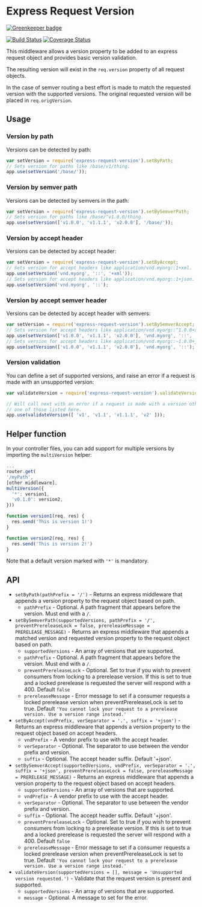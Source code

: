 # Express Request Version

[![Greenkeeper badge](https://badges.greenkeeper.io/elliotttf/express-request-version.svg)](https://greenkeeper.io/)

[![Build Status](https://travis-ci.org/elliotttf/express-request-version.svg?branch=master)](https://travis-ci.org/elliotttf/express-request-version)
[![Coverage Status](https://coveralls.io/repos/elliotttf/express-request-version/badge.svg?branch=master)](https://coveralls.io/r/elliotttf/express-request-version?branch=master)

This middleware allows a version property to be added to an express request object and provides
basic version validation.

The resulting version will exist in the `req.version` property of all request objects.

In the case of semver routing a best effort is made to match the requested version with
the supported versions. The original requested version will be placed in `req.origVersion`.

## Usage

### Version by path

Versions can be detected by path:

```javascript
var setVersion = require('express-request-version').setByPath;
// Sets version for paths like /base/v1/thing.
app.use(setVersion('/base/'));
```

### Version by semver path

Versions can be detected by semvers in the path:

```javascript
var setVersion = require('express-request-version').setBySemverPath;
// Sets version for paths like /base/^v1.0.0/thing.
app.use(setVersion(['v1.0.0', 'v1.1.1', 'v2.0.0'], '/base/'));
```

### Version by accept header

Versions can be detected by accept header:

```javascript
var setVersion = require('express-request-version').setByAccept;
// Sets version for accept headers like application/vnd.myorg::1+xml.
app.use(setVersion('vnd.myorg', '::', '+xml'));
// Sets version for accept headers like application/vnd.myorg::1+json.
app.use(setVersion('vnd.myorg', '::');
```

### Version by accept semver header

Versions can be detected by accept header with semvers:

```javascript
var setVersion = require('express-request-version').setBySemverAccept;
// Sets version for accept headers like application/vnd.myorg::^1.0.0+xml.
app.use(setVersion(['v1.0.0', 'v1.1.1', 'v2.0.0'], 'vnd.myorg', '::', '+xml'));
// Sets version for accept headers like application/vnd.myorg::~1.0.0+json.
app.use(setVersion(['v1.0.0', 'v1.1.1', 'v2.0.0'], 'vnd.myorg', '::');
```

### Version validation

You can define a set of supported versions, and raise an error if a request is made with an
unsupported version:

```javascript
var validateVersion = require('express-request-version').validateVersion;

// Will call next with an error if a request is made with a version other than
// one of those listed here.
app.use(validateVersion([ 'v1', 'v1.1', 'v1.1.1', 'v2' ]));
```

## Helper function
In your controller files, you can add support for multiple versions by importing the
`multiVersion` helper:
```javascript
...
router.get(
'/myPath',
[other middleware],
multiVersion({
  '*': version1,
  'v0.1.0': version2,
}))

function version1(req, res) {
  res.send('This is version 1!')
}

function version2(req, res) {
  res.send('This is version 2!')
}
```
Note that a default version marked with `'*'` is mandatory.

## API

  * `setByPath(pathPrefix = '/')` - Returns an express middleware that appends a
    version property to the request object based on path.
    * `pathPrefix` - Optional. A path fragment that appears before the version.
      Must end with a `/`.
  * `setBySemverPath(supportedVersions, pathPrefix = '/', preventPrereleaseLock = false, prereleaseMessage = PRERELEASE_MESSAGE)` - Returns an express
    middleware that appends a matched version and requested version property to the
    request object based on path.
    * `supportedVersions` - An array of versions that are supported.
    * `pathPrefix` - Optional. A path fragment that appears before the version.
      Must end with a `/`.
    * `preventPrereleaseLock` - Optional. Set to true if you wish to prevent
      consumers from locking to a prerelease version. If this is set to true and
      a locked prerelease is requested the server will respond with a 400.
      Default `false`
    * `prereleaseMessage` - Error message to set if a consumer requests a locked
      prerelease version when preventPrereleaseLock is set to true.
      Default `'You cannot lock your request to a prerelease version. Use a version range instead.'`
  * `setByAccept(vndPrefix, verSeparator = '.', suffix = '+json')` - Returns an
    express middleware that appends a version property to the request object based
    on accept headers.
    * `vndPrefix` - A vendor prefix to use with the accept header.
    * `verSeparator` - Optional. The separator to use between the vendor prefix
      and version.
    * `suffix` - Optional. The accept header suffix. Default '+json'.
  * `setBySemverAccept(supportedVersions, vndPrefix, verSeparator = '.', suffix = '+json', preventPrereleaseLock = false, prereleaseMessage = PRERELEASE_MESSAGE)` -
    Returns an express middleware that appends a version property to the request
    object based on accept headers.
    * `supportedVersions` - An array of versions that are supported.
    * `vndPrefix` - A vendor prefix to use with the accept header.
    * `verSeparator` - Optional. The separator to use between the vendor prefix
      and version.
    * `suffix` - Optional. The accept header suffix. Default '+json'.
    * `preventPrereleaseLock` - Optional. Set to true if you wish to prevent
      consumers from locking to a prerelease version. If this is set to true and
      a locked prerelease is requested the server will respond with a 400.
      Default `false`
    * `prereleaseMessage` - Error message to set if a consumer requests a locked
      prerelease version when preventPrereleaseLock is set to true.
      Default `'You cannot lock your request to a prerelease version. Use a version range instead.'`
  * `validateVersion(supportedVersions = [], message = 'Unsupported version requested.')` -
    Validate that the request version is present and supported.
    * `supportedVersions` - An array of versions that are supported.
    * `message` - Optional. A message to set for the error.
